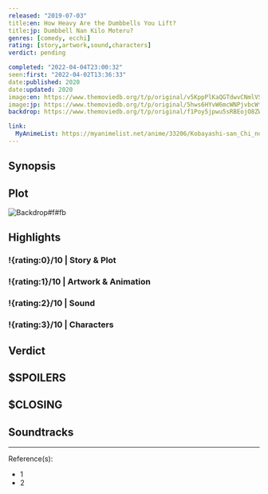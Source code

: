 ```yaml
---
released: "2019-07-03"
title:en: How Heavy Are the Dumbbells You Lift?
title:jp: Dumbbell Nan Kilo Moteru?
genres: [comedy, ecchi]
rating: [story,artwork,sound,characters]
verdict: pending

completed: "2022-04-04T23:00:32"
seen:first: "2022-04-02T13:36:33"
date:published: 2020
date:updated: 2020
image:en: https://www.themoviedb.org/t/p/original/v5KppPlKaQGTdwvCNmlVSSPvJBw.jpg
image:jp: https://www.themoviedb.org/t/p/original/5hws6HYvW6mcWNPjvbcWtMC7KvK.jpg
backdrop: https://www.themoviedb.org/t/p/original/f1Poy5jpwu5sRBEojO8ZWwvqXUD.jpg

link:
  MyAnimeList: https://myanimelist.net/anime/33206/Kobayashi-san_Chi_no_Maid_Dragon/
---
```



## Synopsis

## Plot

![Backdrop#f#fb](https://www.themoviedb.org/t/p/original/mKSx9ihTXCsJSzwxEAYjA7vIQuH.jpg "Source: TMDB")

## Highlights

### !{rating:0}/10 | Story & Plot

### !{rating:1}/10 | Artwork & Animation

### !{rating:2}/10 | Sound

### !{rating:3}/10 | Characters

## Verdict

## $SPOILERS

## $CLOSING

## Soundtracks

***
Reference(s):

- 1
- 2
